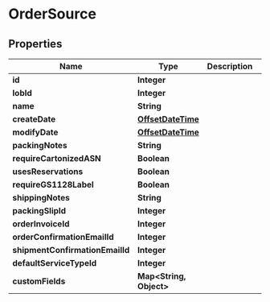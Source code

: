 
# OrderSource

## Properties
Name | Type | Description | Notes
------------ | ------------- | ------------- | -------------
**id** | **Integer** |  |  [optional]
**lobId** | **Integer** |  | 
**name** | **String** |  | 
**createDate** | [**OffsetDateTime**](OffsetDateTime.md) |  |  [optional]
**modifyDate** | [**OffsetDateTime**](OffsetDateTime.md) |  |  [optional]
**packingNotes** | **String** |  |  [optional]
**requireCartonizedASN** | **Boolean** |  |  [optional]
**usesReservations** | **Boolean** |  |  [optional]
**requireGS1128Label** | **Boolean** |  |  [optional]
**shippingNotes** | **String** |  |  [optional]
**packingSlipId** | **Integer** |  |  [optional]
**orderInvoiceId** | **Integer** |  |  [optional]
**orderConfirmationEmailId** | **Integer** |  |  [optional]
**shipmentConfirmationEmailId** | **Integer** |  |  [optional]
**defaultServiceTypeId** | **Integer** |  |  [optional]
**customFields** | **Map&lt;String, Object&gt;** |  |  [optional]



